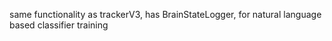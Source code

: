 same functionality as trackerV3, has BrainStateLogger, for natural language based classifier training
